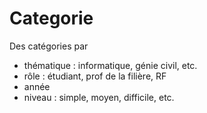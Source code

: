# Categorie

Des catégories par
- thématique : informatique, génie civil, etc.
- rôle : étudiant, prof de la filière, RF
- année
- niveau : simple, moyen, difficile, etc.
